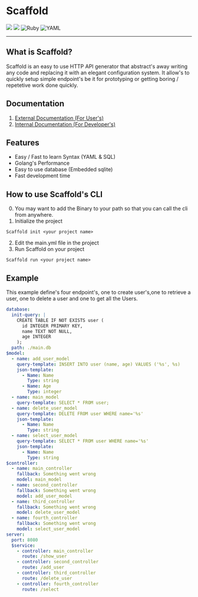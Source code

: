 # Scaffold
<img src="https://img.shields.io/badge/Sqlite-003B57?style=for-the-badge&logo=sqlite&logoColor=white" />   <img src="https://img.shields.io/badge/Go-00ADD8?style=for-the-badge&logo=go&logoColor=white" /> ![Ruby](https://img.shields.io/badge/ruby-%23CC342D.svg?style=for-the-badge&logo=ruby&logoColor=white)   ![YAML](https://img.shields.io/badge/yaml-%23ffffff.svg?style=for-the-badge&logo=yaml&logoColor=151515)

---

## What is Scaffold?
Scaffold is an easy to use HTTP API generator that abstract's away writing any code and replacing it with an elegant configuration system. It allow's to quickly setup simple endpoint's be it for prototyping or getting boring / repetetive work done quickly.

## Documentation
1. [External Documentation (For User's)](./docs/external/README.md)
2. [Internal Documentation (For Developer's)](./docs/internal/README.md)

## Features

* Easy / Fast to learn Syntax (YAML & SQL)
* Golang's Performance
* Easy to use database (Embedded sqlite)
* Fast development time

## How to use Scaffold's CLI
0. You may want to add the Binary to your path so that you can call the cli from anywhere.
1. Initialize the project
```
Scaffold init <your project name>
```
2. Edit the main.yml file in the project
3. Run Scaffold on your project
```
Scaffold run <your project name>
```

## Example
This example define's four endpoint's, one to create user's,one to retrieve a user, one to delete a user and one to get all the Users.
```yaml
database:
  init-query: |
    CREATE TABLE IF NOT EXISTS user (
      id INTEGER PRIMARY KEY,
      name TEXT NOT NULL,
      age INTEGER
    );
  path: ./main.db
$model:
  - name: add_user_model
    query-template: INSERT INTO user (name, age) VALUES ('%s', %s)
    json-template:
      - Name: Name
        Type: string
      - Name: Age
        Type: integer
  - name: main_model
    query-template: SELECT * FROM user;
  - name: delete_user_model
    query-template: DELETE FROM user WHERE name='%s'
    json-template:
      - Name: Name
        Type: string
  - name: select_user_model
    query-template: SELECT * FROM user WHERE name='%s'
    json-template:
      - Name: Name
        Type: string
$controller:
  - name: main_controller
    fallback: Something went wrong
    model: main_model
  - name: second_controller
    fallback: Something went wrong
    model: add_user_model
  - name: third_controller
    fallback: Something went wrong
    model: delete_user_model
  - name: fourth_controller
    fallback: Something went wrong
    model: select_user_model
server:
  port: 8080
  $service:
    - controller: main_controller
      route: /show_user
    - controller: second_controller
      route: /add_user
    - controller: third_controller
      route: /delete_user
    - controller: fourth_controller
      route: /select
```



